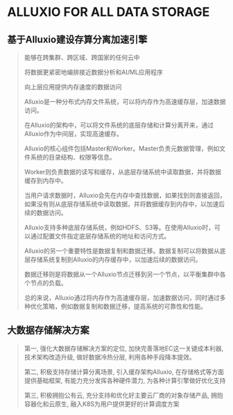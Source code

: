 # ALLUXIO FOR ALL DATA STORAGE

## 基于Alluxio建设存算分离加速引擎
>
> 能够在跨集群、跨区域、跨国家的任何云中
>
> 将数据更紧密地编排接近数据分析和AI/ML应用程序
>
> 向上层应用提供内存速度的数据访问
> 
> Alluxio是一种分布式内存文件系统，可以将内存作为高速缓存层，加速数据访问。
> 
> 在Alluxio的架构中，可以将文件系统的底层存储和计算分离开来，通过Alluxio作为中间层，实现高速缓存。
> 
> Alluxio的核心组件包括Master和Worker。Master负责元数据管理，例如文件系统的目录结构、权限等信息。
> 
> Worker则负责数据的读写和缓存，从底层存储系统中读取数据，并将数据缓存到内存中。
> 
> 当用户请求数据时，Alluxio会先在内存中查找数据，如果找到则直接返回，如果没有则从底层存储系统中读取数据，并将数据缓存到内存中，以加速后续的数据访问。
> 
> Alluxio支持多种底层存储系统，例如HDFS、S3等。在使用Alluxio时，可以通过配置文件指定底层存储系统的地址和访问方式。
> 
> Alluxio的另一个重要特性是数据复制和数据迁移。数据复制可以将数据从底层存储系统复制到Alluxio的内存缓存中，以加速后续的数据访问。
> 
> 数据迁移则是将数据从一个Alluxio节点迁移到另一个节点，以平衡集群中各个节点的负载。
> 
> 总的来说，Alluxio通过将内存作为高速缓存层，加速数据访问，同时通过多种优化策略，例如数据复制和数据迁移，提高系统的可靠性和性能。

## 大数据存储解决方案
> 
> 第一, 强化大数据存储解决方案的定位, 加快完善落地EC这一关键成本利器, 技术架构改造升级, 做好数据冷热分层, 利用各种手段降本提效。
>
> 第二, 积极支持存储计算分离场景, 引入缓存架构Alluxio, 在存储格式等方面提供基础框架, 有能力充分发挥各种硬件潜力, 为各种计算引擎做好优化支持
>
> 第三, 积极拥抱公有云, 充分支持和优化好主要云厂商的对象存储产品, 拥抱容器化和云原生, 融入K8S为用户提供更好的计算调度方案
